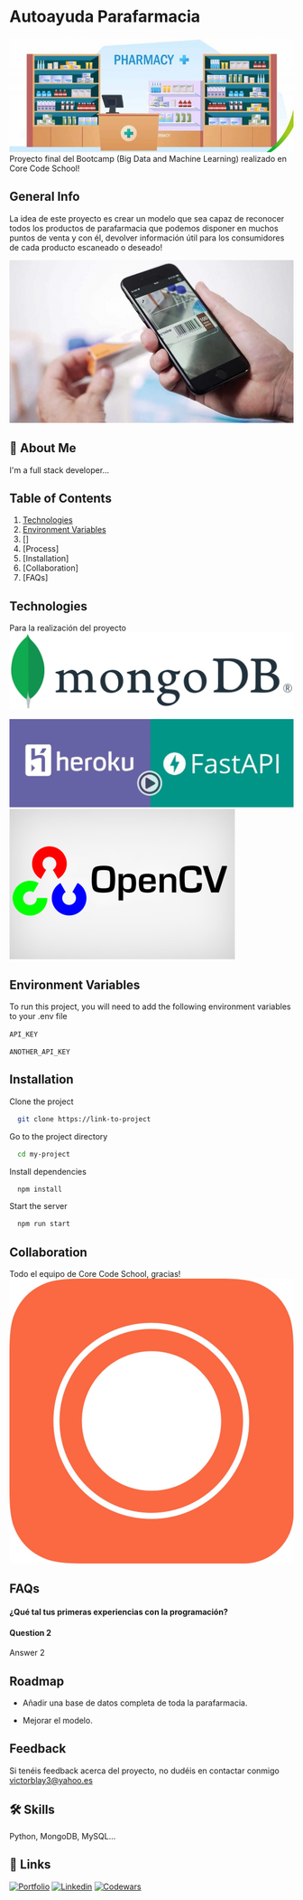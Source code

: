 # Autoayuda Parafarmacia
<img src="/backend/data_readme/portada.jpg" alt="My cool logo"/> 
Proyecto final del Bootcamp (Big Data and Machine Learning) realizado en Core Code School!

## General Info
La idea de este proyecto es crear un modelo que sea capaz de reconocer todos los productos de parafarmacia que podemos disponer en muchos puntos de venta y con él, devolver información útil para los consumidores de cada producto escaneado o deseado!

<img src="/backend/data_readme/scan.jpeg" alt="My cool logo"/>

## 🚀 About Me
I'm a full stack developer...

## Table of Contents
1. [Technologies](#Technologies)
2. [Environment Variables](#Environment-Variables)
3. []
4. [Process]
5. [Installation]
6. [Collaboration]
7. [FAQs]

## Technologies
Para la realización del proyecto
<img src="/backend/data_readme/Mongodb.png" alt="My cool logo"/>

<img src="/backend/data_readme/api.png" alt="My cool logo"/>

<img src="/backend/data_readme/opencv.png" alt="My cool logo"/>


## Environment Variables

To run this project, you will need to add the following environment variables to your .env file

`API_KEY`

`ANOTHER_API_KEY`

## Installation
Clone the project

```bash
  git clone https://link-to-project
```

Go to the project directory

```bash
  cd my-project
```

Install dependencies

```bash
  npm install
```

Start the server

```bash
  npm run start
```

## Collaboration
Todo el equipo de Core Code School, gracias!
<img src="/backend/data_readme/corecode.jpg" alt="My cool logo"/>

## FAQs
#### ¿Qué tal tus primeras experiencias con la programación?



#### Question 2

Answer 2

## Roadmap

- Añadir una base de datos completa de toda la parafarmacia.

- Mejorar el modelo.

## Feedback

Si tenéis feedback acerca del proyecto, no dudéis en contactar conmigo victorblay3@yahoo.es

## 🛠 Skills
Python, MongoDB, MySQL...

## 🔗 Links
[![Portfolio](https://img.shields.io/badge/my_portfolio-000?style=for-the-badge&logo=ko-fi&logoColor=white)](https://github.com/VictorBlay?tab=repositories)
[![Linkedin](https://img.shields.io/badge/linkedin-0A66C2?style=for-the-badge&logo=linkedin&logoColor=white)](https://www.linkedin.com/in/víctor-blay-garcía-4bb048b1)
[![Codewars](https://img.shields.io/badge/my_portfolio-000?style=for-the-badge&logo=ko-fi&logoColor=white)](https://www.codewars.com/users/VictorBlay)
